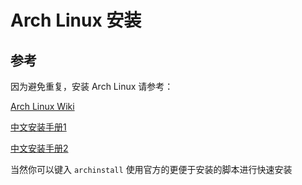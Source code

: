 # Arch Linux 安装

## 参考

因为避免重复，安装 Arch Linux 请参考：

[Arch Linux Wiki](https://wiki.archlinuxcn.org/wiki/%E5%AE%89%E8%A3%85%E6%8C%87%E5%8D%97)

[中文安装手册1](https://archlinuxstudio.github.io/ArchLinuxTutorial/#/)

[中文安装手册2](https://arch.icekylin.online/)

当然你可以键入 `archinstall` 使用官方的更便于安装的脚本进行快速安装
